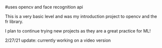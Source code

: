 #uses opencv and face recognition api

This is a very basic level and was my introduction project to opencv and the fr library.

I plan to continue trying new projects as they are a great practice for ML!

2/27/21 update:
currently working on a video version
